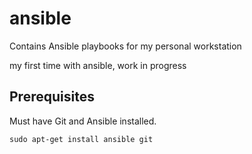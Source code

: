 # ansible
Contains Ansible playbooks for my personal workstation

my first time with ansible, work in progress

## Prerequisites

Must have Git and Ansible installed.

`sudo apt-get install ansible git`
